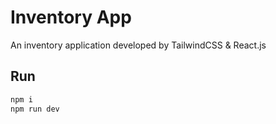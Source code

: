 # Inventory App

An inventory application developed by TailwindCSS & React.js

## Run
```bash
npm i
npm run dev
```
